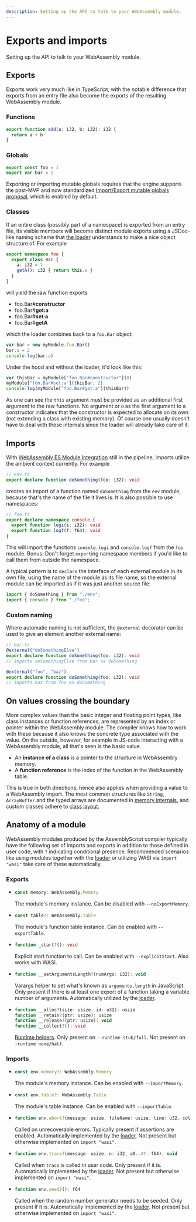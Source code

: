 ```yaml
---
description: Setting up the API to talk to your WebAssembly module.
---
```


# Exports and imports

Setting up the API to talk to your WebAssembly module.

## Exports

Exports work very much like in TypeScript, with the notable difference that exports from an entry file also become the exports of the resulting WebAssembly module.

### Functions

```typescript
export function add(a: i32, b: i32): i32 {
  return a + b
}
```

### Globals

```typescript
export const foo = 1
export var bar = 2
```

Exporting or importing mutable globals requires that the engine supports the post-MVP and now standardized [Import/Export mutable globals proposal](https://github.com/WebAssembly/mutable-global), which is enabled by default.

### Classes

If an entire class \(possibly part of a namespace\) is exported from an entry file, its visible members will become distinct module exports using a JSDoc-like naming scheme that [the loader](./loader.md) understands to make a nice object structure of. For example

```typescript
export namespace foo {
  export class Bar {
    a: i32 = 1
    getA(): i32 { return this.a }
  }
}
```

will yield the raw function exports

* foo.Bar\#**constructor**
* foo.Bar\#**get:a**
* foo.Bar\#**set:a**
* foo.Bar\#**getA**

which the loader combines back to a `foo.Bar` object:

```javascript
var bar = new myModule.foo.Bar()
bar.a = 2
console.log(bar.a)
```

Under the hood and without the loader, it'd look like this:

```javascript
var thisBar = myModule["foo.Bar#constructor"](0)
myModule["foo.Bar#set:a"](thisBar, 2)
console.log(myModule["foo.Bar#get:a"](thisBar))
```

As one can see the `this` argument must be provided as an additional first argument to the raw functions. No argument or `0` as the first argument to a constructor indicates that the constructor is expected to allocate on its own \(not extending a class with existing memory\). Of course one usually doesn't have to deal with these internals since the loader will already take care of it.

## Imports

With [WebAssembly ES Module Integration](https://github.com/WebAssembly/esm-integration) still in the pipeline, imports utilize the ambient context currently. For example

```typescript
// env.ts
export declare function doSomething(foo: i32): void
```

creates an import of a function named `doSomething` from the `env` module, because that's the name of the file it lives is. It is also possible to use namespaces:

```typescript
// foo.ts
export declare namespace console {
  export function logi(i: i32): void
  export function logf(f: f64): void
}
```

This will import the functions `console.logi` and `console.logf` from the `foo` module. Bonus: Don't forget `export`ing namespace members if you'd like to call them from outside the namespace.

A typical pattern is to `declare` the interface of each external module in its own file, using the name of the module as its file name, so the external module can be imported as if it was just another source file:

```typescript
import { doSomething } from "./env";
import { console } from "./foo";
```

### Custom naming

Where automatic naming is not sufficient, the `@external` decorator can be used to give an element another external name:

```typescript
// bar.ts
@external("doSomethingElse")
export declare function doSomething(foo: i32): void
// imports doSomethingElse from bar as doSomething

@external("foo", "baz")
export declare function doSomething(foo: i32): void
// imports baz from foo as doSomething
```

## On values crossing the boundary

More complex values than the basic integer and floating point types, like class instances or function references, are represented by an index or pointer within the WebAssembly module. The compiler knows how to work with these because it also knows the concrete type associated with the value. On the outside, however, for example in JS-code interacting with a WebAssembly module, all that's seen is the basic value.

* An **instance of a class** is a pointer to the structure in WebAssembly memory.
* A **function reference** is the index of the function in the WebAssembly table.

This is true in both directions, hence also applies when providing a value to a WebAssembly import. The most common structures like `String`, `ArrayBuffer` and the typed arrays are documented in [memory internals](../details/memory.md#internals), and custom classes adhere to [class layout](../details/interoperability.md#class-layout).

## Anatomy of a module

WebAssembly modules produced by the AssemblyScript compiler typically have the following set of imports and exports in addition to those defined in user code, with `?` indicating conditional presence. Recommended scenarios like using modules together with the [loader](loader.md) or utilizing WASI via `import "wasi"` take care of these automatically.

### Exports

* ```ts
  const memory: WebAssembly.Memory
  ```
  The module's memory instance. Can be disabled with `--noExportMemory`.

* ```ts
  const table?: WebAssembly.Table
  ```
  The module's function table instance. Can be enabled with `--exportTable`.

* ```ts
  function _start?(): void
  ```
  Explicit start function to call. Can be enabled with `--explicitStart`. Also works with WASI.

* ```ts
  function __setArgumentsLength?(numArgs: i32): void
  ```
  Varargs helper to set what's known as `arguments.length` in JavaScript. Only present if there is at least one export of a function taking a variable number of arguments. Automatically utilized by the [loader](./loader.md).

* ```ts
  function __alloc?(size: usize, id: u32): usize
  function __retain?(ptr: usize): usize
  function __release?(ptr: usize): void
  function __collect?(): void
  ```
  [Runtime helpers](../details/runtime.md). Only present on `--runtime stub/full`. Not present on `--runtime none/half`.

### Imports

* ```ts
  const env.memory?: WebAssembly.Memory
  ```
  The module's memory instance. Can be enabled with `--importMemory`.

* ```ts
  const env.table?: WebAssembly.Table
  ```
  The module's table instance. Can be enabled with `--importTable`.

* ```ts
  function env.abort?(message: usize, fileName: usize, line: u32, column: u32): void
  ```
  Called on unrecoverable errors. Typically present if assertions are enabled. Automatically implemented by the [loader](loader.md). Not present but otherwise implemented on `import "wasi"`.

* ```ts
  function env.trace?(message: usize, n: i32, a0..4?: f64): void
  ```
  Called when `trace` is called in user code. Only present if it is. Automatically implemented by the [loader](loader.md). Not present but otherwise implemented on `import "wasi"`.

* ```ts
  function env.seed?(): f64
  ```
  Called when the random number generator needs to be seeded. Only present if it is. Automatically implemented by the [loader](loader.md). Not present but otherwise implemented on `import "wasi"`.
